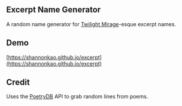 ## Excerpt Name Generator

A random name generator for [Twilight Mirage](http://friendsatthetable.net/category/Twilight+Mirage)-esque excerpt names.

## Demo

[https://shannonkao.github.io/excerpt](https://shannonkao.github.io/excerpt)

## Credit

Uses the [PoetryDB](https://github.com/thundercomb/poetrydb) API to grab random lines from poems.
